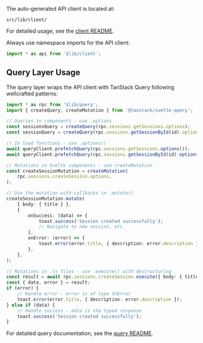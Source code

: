 The auto-generated API client is located at:

```
src/lib/client/
```

For detailed usage, see the [client README](./lib/client/README.md).

Always use namespace imports for the API client:

```typescript
import * as api from '$lib/client';
```

## Query Layer Usage

The query layer wraps the API client with TanStack Query following wellcrafted patterns:

```typescript
import * as rpc from '$lib/query';
import { createQuery, createMutation } from '@tanstack/svelte-query';

// Queries in components - use .options
const sessionsQuery = createQuery(rpc.sessions.getSessions.options);
const sessionQuery = createQuery(rpc.sessions.getSessionById(id).options);

// In load functions - use .options()
await queryClient.prefetchQuery(rpc.sessions.getSessions.options());
await queryClient.prefetchQuery(rpc.sessions.getSessionById(id).options());

// Mutations in Svelte components - use createMutation
const createSessionMutation = createMutation(
	rpc.sessions.createSession.options,
);

// Use the mutation with callbacks in .mutate()
createSessionMutation.mutate(
	{ body: { title } },
	{
		onSuccess: (data) => {
			toast.success('Session created successfully');
			// Navigate to new session, etc.
		},
		onError: (error) => {
			toast.error(error.title, { description: error.description });
		},
	},
);

// Mutations in .ts files - use .execute() with destructuring
const result = await rpc.sessions.createSession.execute({ body: { title } });
const { data, error } = result;
if (error) {
	// Handle error - error is of type ShError
	toast.error(error.title, { description: error.description });
} else if (data) {
	// Handle success - data is the typed response
	toast.success('Session created successfully');
}
```

For detailed query documentation, see the [query README](./lib/query/README.md).

